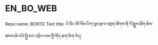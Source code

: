# EN_BO_WEB
Repo name: BO8112
Text title: པེ་ཅིང་ཨོ་ལོམ་པིཀ་ལུས་རྩལ་འགྲན་ཚོགས་ནི་ལོ་རྒྱུས་ཐོག་ཆེས་ཚབས་ཆེ་བའི་སྤྱི་མང་འབྲེལ་ལམ་གྱི་གོད་ཆག་ཅིག་རེད།